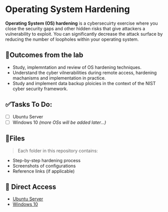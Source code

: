 # Operating System Hardening
**Operating System (OS) hardening** is a cybersecuirty exercise where you close the security gaps and other hidden risks that give attackers a vulnerability to exploit. You can significantly decrease the attack surface by reducing the number of loopholes within your operating system.

## 🧠Outcomes from the lab
* Study, implemntation and review of OS hardening techniques.
* Understand the cyber vilnerabilities during remote access, hardening machanisms and implementation in practice.
* Study and implement data backup ploicies in the context of the NIST cyber security framework.

## ✅Tasks To Do:
- [ ] Ubuntu Server
- [ ] Windows 10
*(more OSs will be added later...)*

## 📁Files
> Each folder in this repository contains:
- Step-by-step hardening process
- Screenshots of configurations
- Reference links (if applicable)

## 📂 Direct Access
- [Ubuntu Server](./ubuntu/)
- [Windows 10](./windows10/)
